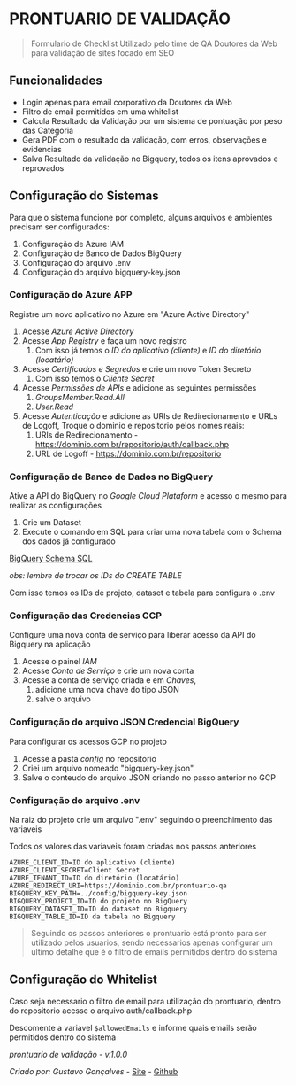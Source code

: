 # PRONTUARIO DE VALIDAÇÃO

> Formulario de Checklist Utilizado pelo time de QA Doutores da Web para validação de sites focado em SEO

## Funcionalidades
* Login apenas para email corporativo da Doutores da Web
* Filtro de email permitidos em uma whitelist
* Calcula Resultado da Validação por um sistema de pontuação por peso das Categoria
* Gera PDF com o resultado da validação, com erros, observações e evidencias
* Salva Resultado da validação no Bigquery, todos os itens aprovados e reprovados

## Configuração do Sistemas

Para que o sistema funcione por completo, alguns arquivos e ambientes precisam ser configurados:

1. Configuração de Azure IAM
2. Configuração de Banco de Dados BigQuery
3. Configuração do arquivo .env
4. Configuração do arquivo bigquery-key.json

### Configuração do Azure APP

Registre um novo aplicativo no Azure em "Azure Active Directory"

1. Acesse *Azure Active Directory*
2. Acesse *App Registry* e faça um novo registro
    1. Com isso já temos o *ID do aplicativo (cliente)* e *ID do diretório (locatário)*
3. Acesse *Certificados e Segredos* e crie um novo Token Secreto 
    1. Com isso temos o *Cliente Secret*
4. Acesse *Permissões de APIs* e adicione as seguintes permissões 
    1. *GroupsMember.Read.All*
    2. *User.Read*
5. Acesse *Autenticação* e adicione as URIs de Redirecionamento e URLs de Logoff, Troque o dominio e repositorio pelos nomes reais:
    1. URIs de Redirecionamento - https://dominio.com.br/repositorio/auth/callback.php
    2. URL de Logoff - https://dominio.com.br/repositorio

### Configuração de Banco de Dados no BigQuery

Ative a API do BigQuery no *Google Cloud Plataform* e acesso o mesmo para realizar as configurações

1. Crie um Dataset 
2. Execute o comando em SQL para criar uma nova tabela com o Schema dos dados já configurado

[BigQuery Schema SQL](https://github.com/Guxxis/prontuario-qa/blob/main/schema-bigquery.txt)

*obs: lembre de trocar os IDs do CREATE TABLE*

Com isso temos os IDs de projeto, dataset e tabela para configura o .env

### Configuração das Credencias GCP

Configure uma nova conta de serviço para liberar acesso da API do Bigquery na aplicação

1. Acesse o painel *IAM*
2. Acesse *Conta de Serviço* e crie um nova conta
3. Acesse a conta de serviço criada e em *Chaves*,  
    1. adicione uma nova chave do tipo JSON
    2. salve o arquivo

### Configuração do arquivo JSON Credencial BigQuery

Para configurar os acessos GCP no projeto

1. Acesse a pasta *config* no repositorio
2. Criei um arquivo nomeado "bigquery-key.json"
3. Salve o conteudo do arquivo JSON criando no passo anterior no GCP

### Configuração do arquivo .env

Na raiz do projeto crie um arquivo ".env" seguindo o preenchimento das variaveis

Todos os valores das variaveis foram criadas nos passos anteriores

```
AZURE_CLIENT_ID=ID do aplicativo (cliente)
AZURE_CLIENT_SECRET=Client Secret
AZURE_TENANT_ID=ID do diretório (locatário)
AZURE_REDIRECT_URI=https://dominio.com.br/prontuario-qa
BIGQUERY_KEY_PATH=../config/bigquery-key.json
BIGQUERY_PROJECT_ID=ID do projeto no BigQuery
BIGQUERY_DATASET_ID=ID do dataset no Bigquery
BIGQUERY_TABLE_ID=ID da tabela no Bigquery
```

> Seguindo os passos anteriores o prontuario está pronto para ser utilizado pelos usuarios, sendo necessarios apenas configurar um ultimo detalhe que é o filtro de emails permitidos dentro do sistema

## Configuração do Whitelist

Caso seja necessario o filtro de email para utilização do prontuario, dentro do repositorio acesse o arquivo auth/callback.php

Descomente a variavel `$allowedEmails` e informe quais emails serão permitidos dentro do sistema


*prontuario de validação - v.1.0.0*

*Criado por: Gustavo Gonçalves* - [Site](https://guxxis.com) - [Github](https://github.com/Guxxis)
